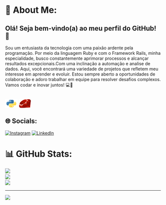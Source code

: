 # 💫 About Me:
## Olá! Seja bem-vindo(a) ao meu perfil do GitHub! 👋

Sou um entusiasta da tecnologia com uma paixão ardente pela programação.
Por meio da linguagem Ruby e com o Framework Rails, minha especialidade, busco constantemente aprimorar processos e alcançar resultados excepcionais.Com uma inclinação a automação e analise de dados. Aqui, você encontrará uma variedade de projetos que refletem meu interesse em aprender e evoluir. Estou sempre aberto a oportunidades de colaboração e adoro trabalhar em equipe para resolver desafios complexos. Vamos codar e inovar juntos! 💻🌟

<div style="display: inline_block"><br>
  <img align="center" alt="Rafa-Python" height="30" width="40" src="https://raw.githubusercontent.com/devicons/devicon/master/icons/python/python-original.svg">
  <img align="center" alt="Rafa-Python" height="30" width="40" src="https://raw.githubusercontent.com/devicons/devicon/master/icons/ruby/ruby-original.svg">
</div>



## 🌐 Socials:
[![Instagram](https://img.shields.io/badge/Instagram-%23E4405F.svg?logo=Instagram&logoColor=white)](https://instagram.com/https://www.instagram.com/jackson_amatti/) [![LinkedIn](https://img.shields.io/badge/LinkedIn-%230077B5.svg?logo=linkedin&logoColor=white)](https://linkedin.com/in/https://www.linkedin.com/in/jackson-amatti-dev/) 


# 📊 GitHub Stats:
![](https://github-readme-stats.vercel.app/api?username=jacksonamatti&theme=nightowl&hide_border=false&include_all_commits=true&count_private=true)<br/>
![](https://github-readme-streak-stats.herokuapp.com/?user=jacksonamatti&theme=nightowl&hide_border=false)<br/>
![](https://github-readme-stats.vercel.app/api/top-langs/?username=jacksonamatti&theme=nightowl&hide_border=false&include_all_commits=true&count_private=true&layout=compact)

---
[![](https://visitcount.itsvg.in/api?id=jacksonamatti&icon=1&color=1)](https://visitcount.itsvg.in)

<!-- Proudly created with GPRM ( https://gprm.itsvg.in ) -->


